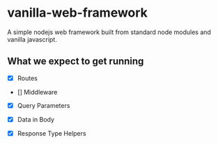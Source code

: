 # vanilla-web-framework
A simple nodejs web framework built from standard node modules and vanilla javascript.

## What we expect to get running
- [x] Routes
- [] Middleware
- [x] Query Parameters
- [x] Data in Body
- [x] Response Type Helpers




